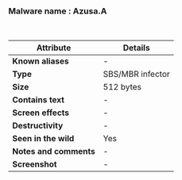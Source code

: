 <h3>Malware name	: Azusa.A </h3><br>

| **Attribute**          | **Details** |
|------------------------|------------|
| **Known aliases**      | - |
| **Type**              | SBS/MBR infector |
| **Size** | 512 bytes |
| **Contains text**     | - |
| **Screen effects**    | - |
| **Destructivity**     | - |
| **Seen in the wild**  | Yes |
| **Notes and comments** | - |
| **Screenshot** | - |








